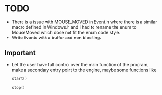 # TODO

- There is a issue with MOUSE_MOVED in Event.h where there is a similar macro defined in Windows.h and i had to rename the enum to MouseMoved which dose not fit the enum code style. 
- Write Events with a buffer and non blocking.

## Important
- Let the user have full control over the main function of the program, make a secondary entry point to the engine, maybe some functions like 
    ```C++
    start()
    
    stop()
    
    
    ```